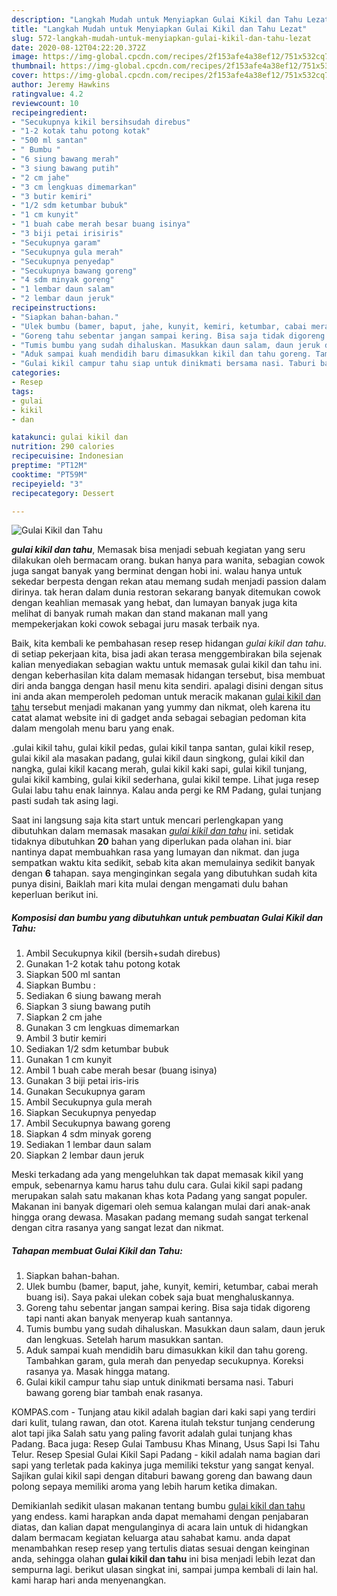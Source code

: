 ```yaml
---
description: "Langkah Mudah untuk Menyiapkan Gulai Kikil dan Tahu Lezat"
title: "Langkah Mudah untuk Menyiapkan Gulai Kikil dan Tahu Lezat"
slug: 572-langkah-mudah-untuk-menyiapkan-gulai-kikil-dan-tahu-lezat
date: 2020-08-12T04:22:20.372Z
image: https://img-global.cpcdn.com/recipes/2f153afe4a38ef12/751x532cq70/gulai-kikil-dan-tahu-foto-resep-utama.jpg
thumbnail: https://img-global.cpcdn.com/recipes/2f153afe4a38ef12/751x532cq70/gulai-kikil-dan-tahu-foto-resep-utama.jpg
cover: https://img-global.cpcdn.com/recipes/2f153afe4a38ef12/751x532cq70/gulai-kikil-dan-tahu-foto-resep-utama.jpg
author: Jeremy Hawkins
ratingvalue: 4.2
reviewcount: 10
recipeingredient:
- "Secukupnya kikil bersihsudah direbus"
- "1-2 kotak tahu potong kotak"
- "500 ml santan"
- " Bumbu "
- "6 siung bawang merah"
- "3 siung bawang putih"
- "2 cm jahe"
- "3 cm lengkuas dimemarkan"
- "3 butir kemiri"
- "1/2 sdm ketumbar bubuk"
- "1 cm kunyit"
- "1 buah cabe merah besar buang isinya"
- "3 biji petai irisiris"
- "Secukupnya garam"
- "Secukupnya gula merah"
- "Secukupnya penyedap"
- "Secukupnya bawang goreng"
- "4 sdm minyak goreng"
- "1 lembar daun salam"
- "2 lembar daun jeruk"
recipeinstructions:
- "Siapkan bahan-bahan."
- "Ulek bumbu (bamer, baput, jahe, kunyit, kemiri, ketumbar, cabai merah buang isi). Saya pakai ulekan cobek saja buat menghaluskannya."
- "Goreng tahu sebentar jangan sampai kering. Bisa saja tidak digoreng tapi nanti akan banyak menyerap kuah santannya."
- "Tumis bumbu yang sudah dihaluskan. Masukkan daun salam, daun jeruk dan lengkuas. Setelah harum masukkan santan."
- "Aduk sampai kuah mendidih baru dimasukkan kikil dan tahu goreng. Tambahkan garam, gula merah dan penyedap secukupnya. Koreksi rasanya ya. Masak hingga matang."
- "Gulai kikil campur tahu siap untuk dinikmati bersama nasi. Taburi bawang goreng biar tambah enak rasanya."
categories:
- Resep
tags:
- gulai
- kikil
- dan

katakunci: gulai kikil dan 
nutrition: 290 calories
recipecuisine: Indonesian
preptime: "PT12M"
cooktime: "PT59M"
recipeyield: "3"
recipecategory: Dessert

---
```



![Gulai Kikil dan Tahu](https://img-global.cpcdn.com/recipes/2f153afe4a38ef12/751x532cq70/gulai-kikil-dan-tahu-foto-resep-utama.jpg)

<b><i>gulai kikil dan tahu</i></b>, Memasak bisa menjadi sebuah kegiatan yang seru dilakukan oleh bermacam orang. bukan hanya para wanita, sebagian cowok juga sangat banyak yang berminat dengan hobi ini. walau hanya untuk sekedar berpesta dengan rekan atau memang sudah menjadi passion dalam dirinya. tak heran dalam dunia restoran sekarang banyak ditemukan cowok dengan keahlian memasak yang hebat, dan lumayan banyak juga kita melihat di banyak rumah makan dan stand makanan mall yang mempekerjakan koki cowok sebagai juru masak terbaik nya.

Baik, kita kembali ke pembahasan resep resep hidangan <i>gulai kikil dan tahu</i>. di setiap pekerjaan kita, bisa jadi akan terasa menggembirakan bila sejenak kalian menyediakan sebagian waktu untuk memasak gulai kikil dan tahu ini. dengan keberhasilan kita dalam memasak hidangan tersebut, bisa membuat diri anda bangga dengan hasil menu kita sendiri. apalagi disini dengan situs ini anda akan memperoleh pedoman untuk meracik makanan <u>gulai kikil dan tahu</u> tersebut menjadi makanan yang yummy dan nikmat, oleh karena itu catat alamat website ini di gadget anda sebagai sebagian pedoman kita dalam mengolah menu baru yang enak.

.gulai kikil tahu, gulai kikil pedas, gulai kikil tanpa santan, gulai kikil resep, gulai kikil ala masakan padang, gulai kikil daun singkong, gulai kikil dan nangka, gulai kikil kacang merah, gulai kikil kaki sapi, gulai kikil tunjang, gulai kikil kambing, gulai kikil sederhana, gulai kikil tempe. Lihat juga resep Gulai labu tahu enak lainnya. Kalau anda pergi ke RM Padang, gulai tunjang pasti sudah tak asing lagi.


Saat ini langsung saja kita start untuk mencari perlengkapan yang dibutuhkan dalam memasak masakan <u><i>gulai kikil dan tahu</i></u> ini. setidak tidaknya dibutuhkan <b>20</b> bahan yang diperlukan pada olahan ini. biar nantinya dapat membuahkan rasa yang lumayan dan nikmat. dan juga sempatkan waktu kita sedikit, sebab kita akan memulainya sedikit banyak dengan <b>6</b> tahapan. saya menginginkan segala yang dibutuhkan sudah kita punya disini, Baiklah mari kita mulai dengan mengamati dulu bahan keperluan berikut ini.

<!--inarticleads1-->

##### Komposisi dan bumbu yang dibutuhkan untuk pembuatan Gulai Kikil dan Tahu:

1. Ambil Secukupnya kikil (bersih+sudah direbus)
1. Gunakan 1-2 kotak tahu potong kotak
1. Siapkan 500 ml santan
1. Siapkan  Bumbu :
1. Sediakan 6 siung bawang merah
1. Siapkan 3 siung bawang putih
1. Siapkan 2 cm jahe
1. Gunakan 3 cm lengkuas dimemarkan
1. Ambil 3 butir kemiri
1. Sediakan 1/2 sdm ketumbar bubuk
1. Gunakan 1 cm kunyit
1. Ambil 1 buah cabe merah besar (buang isinya)
1. Gunakan 3 biji petai iris-iris
1. Gunakan Secukupnya garam
1. Ambil Secukupnya gula merah
1. Siapkan Secukupnya penyedap
1. Ambil Secukupnya bawang goreng
1. Siapkan 4 sdm minyak goreng
1. Sediakan 1 lembar daun salam
1. Siapkan 2 lembar daun jeruk


Meski terkadang ada yang mengeluhkan tak dapat memasak kikil yang empuk, sebenarnya kamu harus tahu dulu cara. Gulai kikil sapi padang merupakan salah satu makanan khas kota Padang yang sangat populer. Makanan ini banyak digemari oleh semua kalangan mulai dari anak-anak hingga orang dewasa. Masakan padang memang sudah sangat terkenal dengan citra rasanya yang sangat lezat dan nikmat. 

<!--inarticleads2-->

##### Tahapan membuat Gulai Kikil dan Tahu:

1. Siapkan bahan-bahan.
1. Ulek bumbu (bamer, baput, jahe, kunyit, kemiri, ketumbar, cabai merah buang isi). Saya pakai ulekan cobek saja buat menghaluskannya.
1. Goreng tahu sebentar jangan sampai kering. Bisa saja tidak digoreng tapi nanti akan banyak menyerap kuah santannya.
1. Tumis bumbu yang sudah dihaluskan. Masukkan daun salam, daun jeruk dan lengkuas. Setelah harum masukkan santan.
1. Aduk sampai kuah mendidih baru dimasukkan kikil dan tahu goreng. Tambahkan garam, gula merah dan penyedap secukupnya. Koreksi rasanya ya. Masak hingga matang.
1. Gulai kikil campur tahu siap untuk dinikmati bersama nasi. Taburi bawang goreng biar tambah enak rasanya.


KOMPAS.com - Tunjang atau kikil adalah bagian dari kaki sapi yang terdiri dari kulit, tulang rawan, dan otot. Karena itulah tekstur tunjang cenderung alot tapi jika Salah satu yang paling favorit adalah gulai tunjang khas Padang. Baca juga: Resep Gulai Tambusu Khas Minang, Usus Sapi Isi Tahu Telur. Resep Spesial Gulai Kikil Sapi Padang - kikil adalah nama bagian dari sapi yang terletak pada kakinya juga memiliki tekstur yang sangat kenyal. Sajikan gulai kikil sapi dengan ditaburi bawang goreng dan bawang daun polong sepaya memiliki aroma yang lebih harum ketika dimakan. 

Demikianlah sedikit ulasan makanan tentang bumbu <u>gulai kikil dan tahu</u> yang endess. kami harapkan anda dapat memahami dengan penjabaran diatas, dan kalian dapat mengulanginya di acara lain untuk di hidangkan dalam bermacam kegiatan keluarga atau sahabat kamu. anda dapat menambahkan resep resep yang tertulis diatas sesuai dengan keinginan anda, sehingga olahan <b>gulai kikil dan tahu</b> ini bisa menjadi lebih lezat dan sempurna lagi. berikut ulasan singkat ini, sampai jumpa kembali di lain hal. kami harap hari anda menyenangkan.
